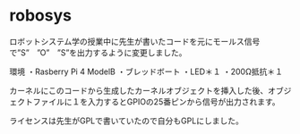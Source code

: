 # robosys
ロボットシステム学の授業中に先生が書いたコードを元にモールス信号で”S”　”O”　”S”を出力するように変更しました。

環境
・Rasberry Pi 4 ModelB
・ブレッドボート
・LED＊１
・200Ω抵抗＊１

カーネルにこのコードから生成したカーネルオブジェクトを挿入した後、オブジェクトファイルに１を入力するとGPIOの25番ピンから信号が出力されます。

ライセンスは先生がGPLで書いていたので自分もGPLにしました。
